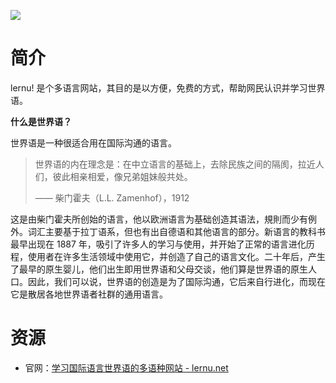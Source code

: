![](https://lernu.net/assets/db8307d4/images/layout/intro.jpg)

# 简介

lernu! 是个多语言网站，其目的是以方便，免费的方式，帮助网民认识并学习世界语。

**什么是世界语？**

世界语是一种很适合用在国际沟通的语言。

> 世界语的内在理念是：在中立语言的基础上，去除民族之间的隔阂，拉近人们，彼此相亲相爱，像兄弟姐妹般共处。
>
> —— 柴门霍夫（L.L. Zamenhof），1912

这是由柴门霍夫所创始的语言，他以欧洲语言为基础创造其语法，規則而少有例外。词汇主要基于拉丁语系，但也有出自德语和其他语言的部分。新语言的教科书最早出现在 1887 年，吸引了许多人的学习与使用，并开始了正常的语言进化历程，使用者在许多生活领域中使用它，并创造了自己的语言文化。二十年后，产生了最早的原生婴儿，他们出生即用世界语和父母交谈，他们算是世界语的原生人口。因此，我们可以说，世界语的创造是为了国际沟通，它后来自行进化，而现在它是散居各地世界语者社群的通用语言。

# 资源

* 官网：[学习国际语言世界语的多语种网站 - lernu.net](https://lernu.net/zh-cn)
